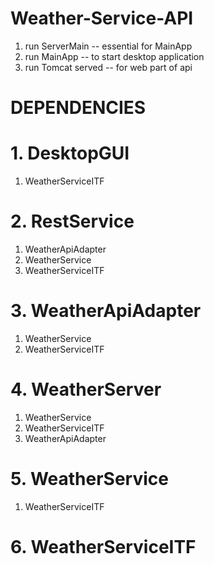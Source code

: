 # Weather-Service-API
1. run ServerMain -- essential for MainApp
2. run MainApp -- to start desktop application
3. run Tomcat served -- for web part of api

# DEPENDENCIES
# 1. DesktopGUI
  1. WeatherServiceITF
  
# 2. RestService
  1. WeatherApiAdapter
  2. WeatherService
  3. WeatherServiceITF

# 3. WeatherApiAdapter
  1. WeatherService
  2. WeatherServiceITF

# 4. WeatherServer
  1. WeatherService
  2. WeatherServiceITF
  3. WeatherApiAdapter

# 5. WeatherService
  1. WeatherServiceITF

# 6. WeatherServiceITF
